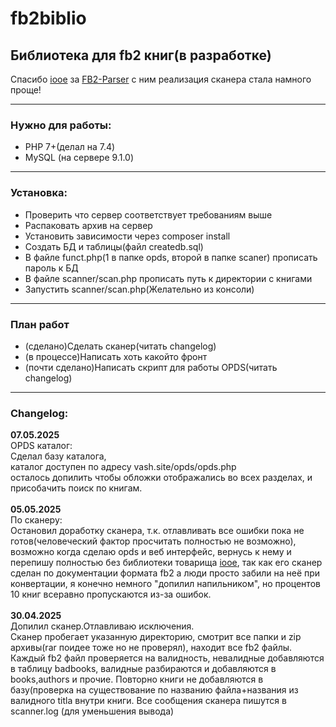# fb2biblio
<h2>Библиотека для fb2 книг(в разработке)</h2> 
<i></i>Спасибо <a href="https://github.com/iooe">iooe</a>
за <a href="https://github.com/iooe/FB2-Parser">FB2-Parser</a> 
с ним реализация сканера стала намного проще!</i>
<hr>
<h3>Нужно для работы:</h3>
<ul>
  <li>PHP 7+(делал на 7.4)</li>
  <li>MySQL (на сервере 9.1.0)</li>
</ul>
<hr>
<h3>Установка:</h3>
<ul>
  <li>Проверить что сервер соответствует требованиям выше</li> 
  <li>Распаковать архив на сервер</li>
  <li>Установить зависимости через composer install</li>
  <li>Создать БД и таблицы(файл createdb.sql)</li>
  <li>В файле funct.php(1 в папке opds, второй в папке scaner) прописать пароль к БД</li>
  <li>В файле scanner/scan.php прописать путь к директории с книгами</li>
  <li>Запустить scanner/scan.php(Желательно из консоли)</li>
</ul>


<hr>
<h3>План работ</h3>
<ul>
  <li>(сделано)Сделать сканер(читать changelog)</li>
  <li>(в процессе)Написать хоть какойто фронт</li>
  <li>(почти сделано)Написать скрипт для работы OPDS(читать changelog)</li>
</ul>


<hr>
<h3>Changelog:</h3>
<b>07.05.2025</b><br>
OPDS каталог:<br>
Сделал базу каталога, <br>
каталог доступен по адресу vash.site/opds/opds.php<br>
осталось допилить чтобы обложки отображались во всех разделах, и присобачить поиск по книгам.<br>
<br><b>05.05.2025</b><br>
По сканеру:<br>
Остановил доработку сканера, т.к. отлавливать все ошибки пока не готов(человеческий фактор просчитать полностью не возможно), возможно когда сделаю opds и веб интерфейс, вернусь к нему и перепишу полностью без библиотеки товарища <a href="https://github.com/iooe">iooe</a>, так как его сканер сделан по документации формата fb2 а люди просто забили на неё при конвертации, я конечно немного "допилил напильником", но процентов 10 книг всеравно пропускаются из-за ошибок.<br>
<br><b>30.04.2025</b><br>
Допилил сканер.Отлавливаю исключения.<br>
Сканер пробегает указанную директорию, смотрит все папки и zip архивы(rar поидее тоже но не проверял), находит все fb2 файлы.
Каждый fb2 файл проверяется на валидность, невалидные добавляются в таблицу badbooks, валидные разбираются и добавляются в books,authors и прочие.
Повторно книги не добавляются в базу(проверка на существование по названию файла+названия из валидного titla внутри книги.
Все сообщения сканера пишутся в scanner.log (для уменьшения вывода)<br>
